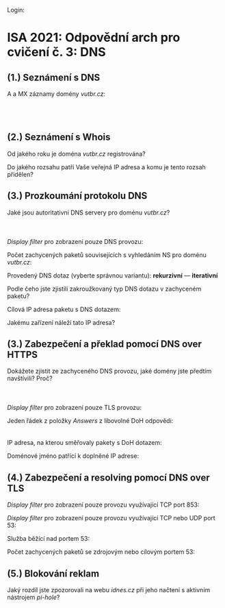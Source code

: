 Login:

# ISA 2021: Odpovědní arch pro cvičení č. 3: DNS

## (1.) Seznámení s DNS

A a MX záznamy domény *vutbr.cz*:\
  \
  \
&nbsp;

## (2.) Seznámení s Whois

Od jakého roku je doména *vutbr.cz* registrována?

Do jakého rozsahu patří Vaše veřejná IP adresa a komu je tento rozsah přidělen?


## (3.) Prozkoumání protokolu DNS

Jaké jsou autoritativní DNS servery pro doménu *vutbr.cz*?\
  \
  \
  \
*Display filter* pro zobrazení pouze DNS provozu:

Počet zachycených paketů souvisejících s vyhledáním NS pro doménu *vutbr.cz*:

Provedený DNS dotaz (vyberte správnou variantu): **rekurzivní** — **iterativní**

Podle čeho jste zjistili zakroužkovaný typ DNS dotazu v zachyceném paketu?

Cílová IP adresa paketu s DNS dotazem:

Jakému zařízení náleží tato IP adresa?


## (3.) Zabezpečení a překlad pomocí DNS over HTTPS

Dokážete zjistit ze zachyceného DNS provozu, jaké domény jste předtím navštívili? Proč?   
  \
  \
  \
*Display filter* pro zobrazení pouze TLS provozu:

Jeden řádek z položky *Answers* z libovolné DoH odpovědi:  
  \
  \
IP adresa, na kterou směřovaly pakety s DoH dotazem:

Doménové jméno patřící k doplněné IP adrese:


## (4.) Zabezpečení a resolving pomocí DNS over TLS

*Display filter* pro zobrazení pouze provozu využívající TCP port 853:

*Display filter* pro zobrazení pouze provozu využívající TCP nebo UDP port 53:

Služba běžící nad portem 53:

Počet zachycených paketů se zdrojovým nebo cílovým portem 53:


## (5.) Blokování reklam

Jaký rozdíl jste zpozorovali na webu *idnes.cz* při jeho načtení s aktivním nástrojem *pi-hole*?
